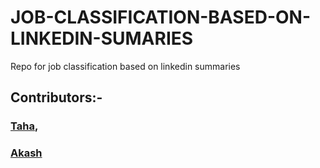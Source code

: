 # JOB-CLASSIFICATION-BASED-ON-LINKEDIN-SUMARIES
Repo for job classification based on linkedin summaries
## Contributors:-
 ### [Taha](https://github.com/PrivateHank),      
 ### [Akash](https://github.com/aka-trip)
